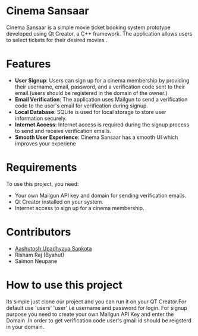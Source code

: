 
#  Cinema Sansaar
 
Cinema Sansaar is a simple movie ticket booking system prototype developed using Qt Creator, a C++ framework. The application allows users to  select  tickets for their desired movies .

# Features
- **User Signup**: Users can sign up for a cinema membership by providing their username, email, password, and a verification code sent to their email.(users should be registered in the domain of the owner.)
- **Email Verification**: The application uses Mailgun to send a verification code to the user's email for verification during signup.
- **Local Database**: SQLite is used for local storage to store user information securely.
- **Internet Access**: Internet access is required during the signup process to send and receive verification emails.
- **Smooth User Experience**: Cinema Sansaar has a smooth UI which improves your experiene
  

# Requirements
To use this project, you need:
- Your own Mailgun API key and domain for sending verification emails.
- Qt Creator installed on your system.
- Internet access to sign up for a cinema membership.


# Contributors
- [Aashutosh Upadhyaya Sapkota](https://github.com/ASU-N)
- Risham Raj (Byahut)
- Saimon Neupane
  

# How to use this project
Its simple just clone our project and you can run it on your QT Creator.For default use 'users' 'user' i.e username and password for login.
For signup purpose you need to create your own Mailgun API Key and enter the Domain .In order to get verification code user's gmail id should
be reigsterd in your domain.
